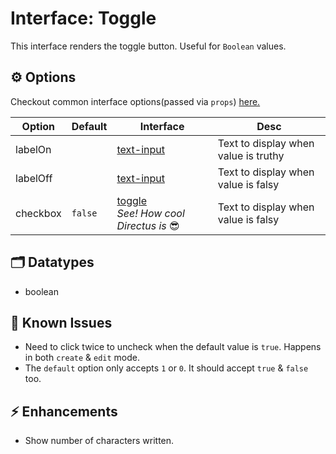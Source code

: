 # Interface: Toggle

This interface renders the toggle button. Useful for `Boolean` values.

## ⚙️ Options

Checkout common interface options(passed via `props`) [here.](../README.md)

| Option   | Default | Interface                                      | Desc                                 |
| -------- | ------- | ---------------------------------------------- | ------------------------------------ |
| labelOn  |         | [text-input]()                                 | Text to display when value is truthy |
| labelOff |         | [text-input]()                                 | Text to display when value is falsy  |
| checkbox | `false` | [toggle]() <br> _See! How cool Directus is_ 😎 | Text to display when value is falsy  |

## 🗂️ Datatypes

- boolean

## 🚧 Known Issues

- Need to click twice to uncheck when the default value is `true`. Happens in both `create` & `edit` mode.
- The `default` option only accepts `1` or `0`. It should accept `true` & `false` too.

## ⚡ Enhancements

- Show number of characters written.
